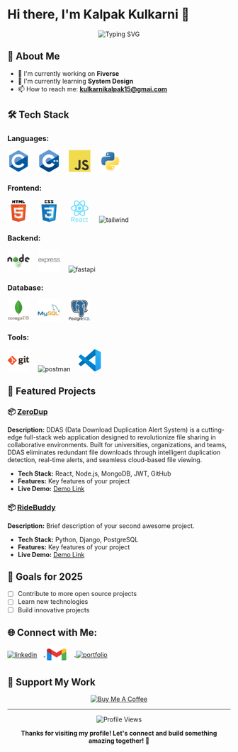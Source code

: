 # Hi there, I'm Kalpak Kulkarni 👋

<div align="center">
  <img src="https://readme-typing-svg.herokuapp.com?font=Fira+Code&pause=1000&color=2196F3&center=true&vCenter=true&width=435&lines=Welcome+to+my+GitHub+Profile!;Full+Stack+Developer;Always+learning+new+things;Let's+build+something+amazing!" alt="Typing SVG" />
</div>

## 🚀 About Me

- 🔭 I'm currently working on **Fiverse**
- 🌱 I'm currently learning **System Design**
- 📫 How to reach me: **kulkarnikalpak15@gmai.com**

## 🛠️ Tech Stack

### Languages:
<p align="left">
<img src="https://raw.githubusercontent.com/devicons/devicon/master/icons/c/c-original.svg" alt="c" width="50" height="50" style="margin-right: 15px;"/>
<img src="https://raw.githubusercontent.com/devicons/devicon/master/icons/cplusplus/cplusplus-original.svg" alt="cplusplus" width="50" height="50" style="margin-right: 15px;"/>
<img src="https://raw.githubusercontent.com/devicons/devicon/master/icons/javascript/javascript-original.svg" alt="javascript" width="50" height="50" style="margin-right: 15px;"/>
<img src="https://raw.githubusercontent.com/devicons/devicon/master/icons/python/python-original.svg" alt="python" width="50" height="50" style="margin-right: 15px;"/>
</p>

### Frontend:
<p align="left">
<img src="https://raw.githubusercontent.com/devicons/devicon/master/icons/html5/html5-original-wordmark.svg" alt="html5" width="50" height="50" style="margin-right: 15px;"/>
<img src="https://raw.githubusercontent.com/devicons/devicon/master/icons/css3/css3-original-wordmark.svg" alt="css3" width="50" height="50" style="margin-right: 15px;"/>
<img src="https://raw.githubusercontent.com/devicons/devicon/master/icons/react/react-original-wordmark.svg" alt="react" width="50" height="50" style="margin-right: 15px;"/>
<img src="https://www.vectorlogo.zone/logos/tailwindcss/tailwindcss-icon.svg" alt="tailwind" width="50" height="50" style="margin-right: 15px;"/>
</p>

### Backend:
<p align="left">
<img src="https://raw.githubusercontent.com/devicons/devicon/master/icons/nodejs/nodejs-original-wordmark.svg" alt="nodejs" width="50" height="50" style="margin-right: 15px;"/>
<img src="https://raw.githubusercontent.com/devicons/devicon/master/icons/express/express-original-wordmark.svg" alt="express" width="50" height="50" style="margin-right: 15px;"/>
<img src="https://cdn.worldvectorlogo.com/logos/fastapi.svg" alt="fastapi" width="50" height="50" style="margin-right: 15px;"/>
</p>

### Database:
<p align="left">
<img src="https://raw.githubusercontent.com/devicons/devicon/master/icons/mongodb/mongodb-original-wordmark.svg" alt="mongodb" width="50" height="50" style="margin-right: 15px;"/>
<img src="https://raw.githubusercontent.com/devicons/devicon/master/icons/mysql/mysql-original-wordmark.svg" alt="mysql" width="50" height="50" style="margin-right: 15px;"/>
<img src="https://raw.githubusercontent.com/devicons/devicon/master/icons/postgresql/postgresql-original-wordmark.svg" alt="postgresql" width="50" height="50" style="margin-right: 15px;"/>
</p>


### Tools:
<p align="left">
<img src="https://raw.githubusercontent.com/devicons/devicon/master/icons/git/git-original-wordmark.svg" alt="git" width="50" height="50" style="margin-right: 15px;"/>
<img src="https://www.vectorlogo.zone/logos/getpostman/getpostman-icon.svg" alt="postman" width="50" height="50" style="margin-right: 15px;"/>
<img src="https://raw.githubusercontent.com/devicons/devicon/master/icons/vscode/vscode-original.svg" alt="vscode" width="50" height="50" style="margin-right: 15px;"/>
</p>



## 🌟 Featured Projects

### 📦 [ZeroDup](https://github.com/Kalpak15/ZeroDup.git)
**Description:** DDAS (Data Download Duplication Alert System) is a cutting-edge full-stack web application designed to revolutionize file sharing in collaborative environments. Built for universities, organizations, and teams, DDAS eliminates redundant file downloads through intelligent duplication detection, real-time alerts, and seamless cloud-based file viewing.
- **Tech Stack:** React, Node.js, MongoDB, JWT, GitHub
- **Features:** Key features of your project
- **Live Demo:** [Demo Link](https://ddas-frontend.onrender.com)

### 📦 [RideBuddy](https://github.com/Kalpak15/Ride-Buddy.git)
**Description:** Brief description of your second awesome project.
- **Tech Stack:** Python, Django, PostgreSQL
- **Features:** Key features of your project
- **Live Demo:** [Demo Link](https://carpooling-system-frontend.onrender.com)


## 🎯 Goals for 2025
- [ ] Contribute to more open source projects
- [ ] Learn new technologies
- [ ] Build innovative projects

## 🌐 Connect with Me:

<p align="left">
<a href="https://www.linkedin.com/in/kalpakanilkulkarni/" target="blank">
<img align="center" src="https://raw.githubusercontent.com/rahuldkjain/github-profile-readme-generator/master/src/images/icons/Social/linked-in-alt.svg" alt="linkedin" height="40" width="50" style="margin-right: 15px;" />
</a>
<a href="mailto:[kulkarnikalpak15@gmail.com]" target="blank">
<img align="center" src="https://raw.githubusercontent.com/rahuldkjain/github-profile-readme-generator/master/src/images/icons/Social/gmail.svg" alt="gmail" height="40" width="50" style="margin-right: 15px;" />
</a>
<a href="https://portfolio-seven-phi-mk9m8gv88l.vercel.app/" target="blank">
<img align="center" src="https://raw.githubusercontent.com/rahuldkjain/github-profile-readme-generator/master/src/images/icons/Social/rss.svg" alt="portfolio" height="40" width="50" style="margin-right: 15px;" />
</a>
</p>

## 💝 Support My Work

<div align="center">
  <a href="https://www.buymeacoffee.com/Kalpak15" target="_blank">
    <img src="https://cdn.buymeacoffee.com/buttons/v2/default-yellow.png" height="50" width="210" alt="Buy Me A Coffee" />
  </a>
</div>

---

<div align="center">
  <img src="https://komarev.com/ghpvc/?username=Kalpak15&label=Profile%20views&color=0e75b6&style=flat" alt="Profile Views" />
  
  **Thanks for visiting my profile! Let's connect and build something amazing together! 🚀**
</div>
